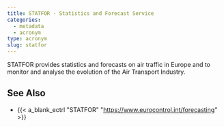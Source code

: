 ```yaml
---
title: STATFOR - Statistics and Forecast Service
categories:
  - metadata
  - acronym
type: acronym
slug: statfor
---
```


STATFOR provides statistics and forecasts on air traffic in Europe
and to monitor and analyse the evolution of the Air Transport Industry.

## See Also

* {{< a_blank_ectrl "STATFOR" "https://www.eurocontrol.int/forecasting" >}}
